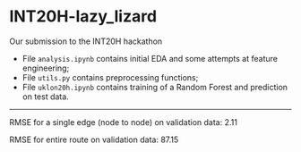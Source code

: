 # INT20H-lazy_lizard
Our submission to the INT20H hackathon 


- File `analysis.ipynb` contains initial EDA and some attempts at feature engineering;
- File `utils.py` contains preprocessing functions;
- File `uklon20h.ipynb` contains training of a Random Forest and prediction on test data.
___
RMSE for a single edge (node to node) on validation data: 2.11


RMSE for entire route on validation data: 87.15
